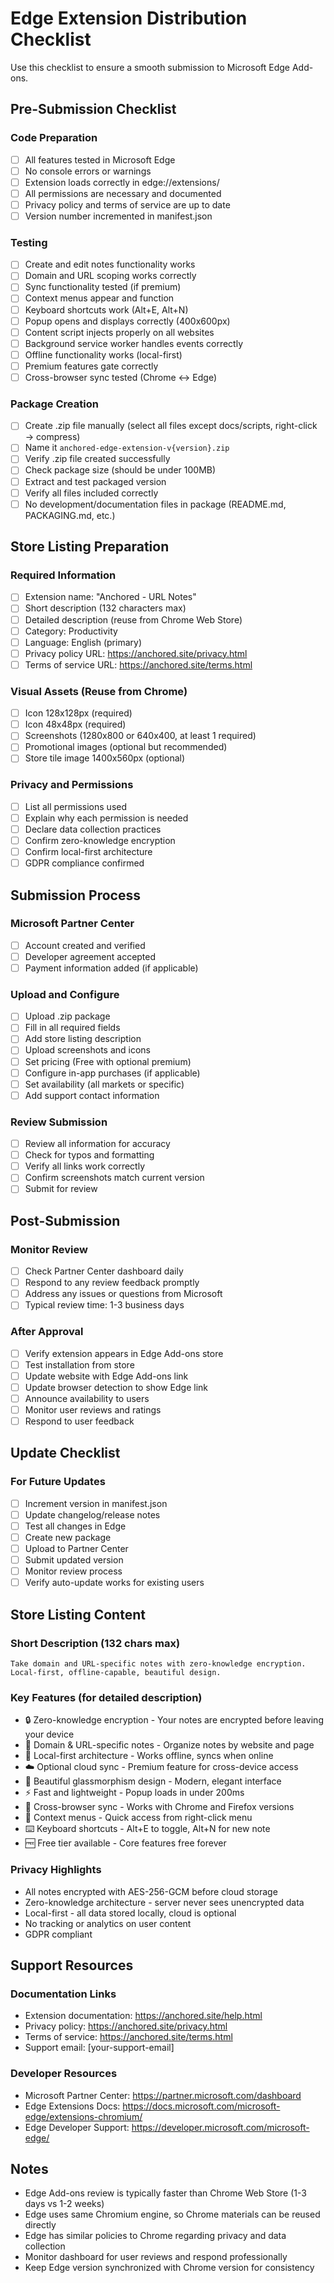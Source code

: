 # Edge Extension Distribution Checklist

Use this checklist to ensure a smooth submission to Microsoft Edge Add-ons.

## Pre-Submission Checklist

### Code Preparation
- [ ] All features tested in Microsoft Edge
- [ ] No console errors or warnings
- [ ] Extension loads correctly in edge://extensions/
- [ ] All permissions are necessary and documented
- [ ] Privacy policy and terms of service are up to date
- [ ] Version number incremented in manifest.json

### Testing
- [ ] Create and edit notes functionality works
- [ ] Domain and URL scoping works correctly
- [ ] Sync functionality tested (if premium)
- [ ] Context menus appear and function
- [ ] Keyboard shortcuts work (Alt+E, Alt+N)
- [ ] Popup opens and displays correctly (400x600px)
- [ ] Content script injects properly on all websites
- [ ] Background service worker handles events correctly
- [ ] Offline functionality works (local-first)
- [ ] Premium features gate correctly
- [ ] Cross-browser sync tested (Chrome ↔ Edge)

### Package Creation
- [ ] Create .zip file manually (select all files except docs/scripts, right-click → compress)
- [ ] Name it `anchored-edge-extension-v{version}.zip`
- [ ] Verify .zip file created successfully
- [ ] Check package size (should be under 100MB)
- [ ] Extract and test packaged version
- [ ] Verify all files included correctly
- [ ] No development/documentation files in package (README.md, PACKAGING.md, etc.)

## Store Listing Preparation

### Required Information
- [ ] Extension name: "Anchored - URL Notes"
- [ ] Short description (132 characters max)
- [ ] Detailed description (reuse from Chrome Web Store)
- [ ] Category: Productivity
- [ ] Language: English (primary)
- [ ] Privacy policy URL: https://anchored.site/privacy.html
- [ ] Terms of service URL: https://anchored.site/terms.html

### Visual Assets (Reuse from Chrome)
- [ ] Icon 128x128px (required)
- [ ] Icon 48x48px (required)
- [ ] Screenshots (1280x800 or 640x400, at least 1 required)
- [ ] Promotional images (optional but recommended)
- [ ] Store tile image 1400x560px (optional)

### Privacy and Permissions
- [ ] List all permissions used
- [ ] Explain why each permission is needed
- [ ] Declare data collection practices
- [ ] Confirm zero-knowledge encryption
- [ ] Confirm local-first architecture
- [ ] GDPR compliance confirmed

## Submission Process

### Microsoft Partner Center
- [ ] Account created and verified
- [ ] Developer agreement accepted
- [ ] Payment information added (if applicable)

### Upload and Configure
- [ ] Upload .zip package
- [ ] Fill in all required fields
- [ ] Add store listing description
- [ ] Upload screenshots and icons
- [ ] Set pricing (Free with optional premium)
- [ ] Configure in-app purchases (if applicable)
- [ ] Set availability (all markets or specific)
- [ ] Add support contact information

### Review Submission
- [ ] Review all information for accuracy
- [ ] Check for typos and formatting
- [ ] Verify all links work correctly
- [ ] Confirm screenshots match current version
- [ ] Submit for review

## Post-Submission

### Monitor Review
- [ ] Check Partner Center dashboard daily
- [ ] Respond to any review feedback promptly
- [ ] Address any issues or questions from Microsoft
- [ ] Typical review time: 1-3 business days

### After Approval
- [ ] Verify extension appears in Edge Add-ons store
- [ ] Test installation from store
- [ ] Update website with Edge Add-ons link
- [ ] Update browser detection to show Edge link
- [ ] Announce availability to users
- [ ] Monitor user reviews and ratings
- [ ] Respond to user feedback

## Update Checklist

### For Future Updates
- [ ] Increment version in manifest.json
- [ ] Update changelog/release notes
- [ ] Test all changes in Edge
- [ ] Create new package
- [ ] Upload to Partner Center
- [ ] Submit updated version
- [ ] Monitor review process
- [ ] Verify auto-update works for existing users

## Store Listing Content

### Short Description (132 chars max)
```
Take domain and URL-specific notes with zero-knowledge encryption. Local-first, offline-capable, beautiful design.
```

### Key Features (for detailed description)
- 🔒 Zero-knowledge encryption - Your notes are encrypted before leaving your device
- 📝 Domain & URL-specific notes - Organize notes by website and page
- 💾 Local-first architecture - Works offline, syncs when online
- ☁️ Optional cloud sync - Premium feature for cross-device access
- 🎨 Beautiful glassmorphism design - Modern, elegant interface
- ⚡ Fast and lightweight - Popup loads in under 200ms
- 🔄 Cross-browser sync - Works with Chrome and Firefox versions
- 🎯 Context menus - Quick access from right-click menu
- ⌨️ Keyboard shortcuts - Alt+E to toggle, Alt+N for new note
- 🆓 Free tier available - Core features free forever

### Privacy Highlights
- All notes encrypted with AES-256-GCM before cloud storage
- Zero-knowledge architecture - server never sees unencrypted data
- Local-first - all data stored locally, cloud is optional
- No tracking or analytics on user content
- GDPR compliant

## Support Resources

### Documentation Links
- Extension documentation: https://anchored.site/help.html
- Privacy policy: https://anchored.site/privacy.html
- Terms of service: https://anchored.site/terms.html
- Support email: [your-support-email]

### Developer Resources
- Microsoft Partner Center: https://partner.microsoft.com/dashboard
- Edge Extensions Docs: https://docs.microsoft.com/microsoft-edge/extensions-chromium/
- Edge Developer Support: https://developer.microsoft.com/microsoft-edge/

## Notes

- Edge Add-ons review is typically faster than Chrome Web Store (1-3 days vs 1-2 weeks)
- Edge uses same Chromium engine, so Chrome materials can be reused directly
- Edge has similar policies to Chrome regarding privacy and data collection
- Monitor dashboard for user reviews and respond professionally
- Keep Edge version synchronized with Chrome version for consistency
